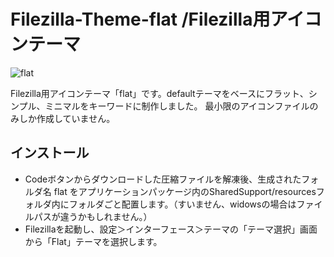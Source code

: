 # Filezilla-Theme-flat /Filezilla用アイコンテーマ
![flat](https://user-images.githubusercontent.com/96756270/225528918-277cffb1-19f3-4126-be85-a9594a313dbc.jpg)

Filezilla用アイコンテーマ「flat」です。defaultテーマをベースにフラット、シンプル、ミニマルをキーワードに制作しました。
最小限のアイコンファイルのみしか作成していません。

## インストール
* Codeボタンからダウンロードした圧縮ファイルを解凍後、生成されたフォルダ名 flat をアプリケーションパッケージ内のSharedSupport/resourcesフォルダ内にフォルダごと配置します。（すいません、widowsの場合はファイルパスが違うかもしれません。）
* Filezillaを起動し、設定＞インターフェース＞テーマの「テーマ選択」画面から「Flat」テーマを選択します。
